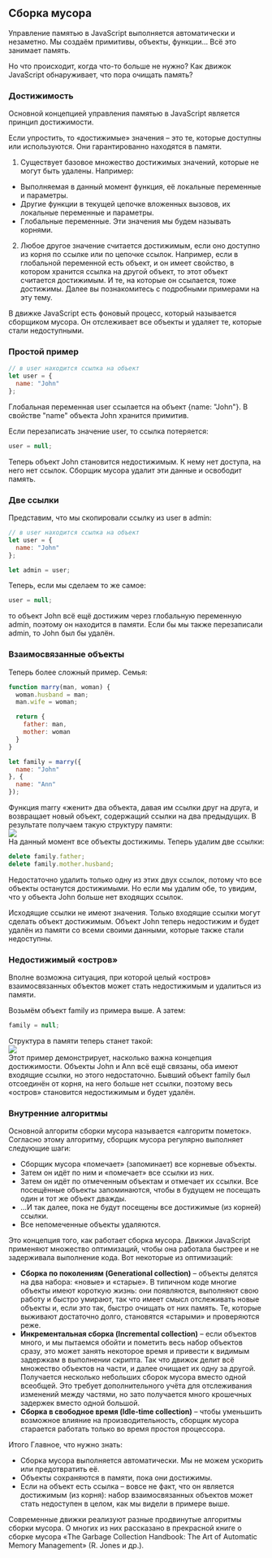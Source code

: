 ## Сборка мусора
Управление памятью в JavaScript выполняется автоматически и незаметно. Мы создаём примитивы, объекты, функции… Всё это занимает память.

Но что происходит, когда что-то больше не нужно? Как движок JavaScript обнаруживает, что пора очищать память?

### Достижимость
Основной концепцией управления памятью в JavaScript является принцип достижимости.

Если упростить, то «достижимые» значения – это те, которые доступны или используются. Они гарантированно находятся в памяти.
1. Существует базовое множество достижимых значений, которые не могут быть удалены.
Например:
* Выполняемая в данный момент функция, её локальные переменные и параметры.
* Другие функции в текущей цепочке вложенных вызовов, их локальные переменные и параметры.
* Глобальные переменные.
Эти значения мы будем называть корнями.
2. Любое другое значение считается достижимым, если оно доступно из корня по ссылке или по цепочке ссылок.
Например, если в глобальной переменной есть объект, и он имеет свойство, в котором хранится ссылка на другой объект, то этот объект считается достижимым. И те, на которые он ссылается, тоже достижимы. Далее вы познакомитесь с подробными примерами на эту тему.

В движке JavaScript есть фоновый процесс, который называется сборщиком мусора. Он отслеживает все объекты и удаляет те, которые стали недоступными.

### Простой пример
```JavaScript
// в user находится ссылка на объект
let user = {
  name: "John"
};
```
Глобальная переменная user ссылается на объект {name: "John"}. В свойстве "name" объекта John хранится примитив.

Если перезаписать значение user, то ссылка потеряется:
```JavaScript
user = null;
```
Теперь объект John становится недостижимым. К нему нет доступа, на него нет ссылок. Сборщик мусора удалит эти данные и освободит память.

### Две ссылки
Представим, что мы скопировали ссылку из user в admin:
```JavaScript
// в user находится ссылка на объект
let user = {
  name: "John"
};

let admin = user;
```
Теперь, если мы сделаем то же самое:
```JavaScript
user = null;
```
то объект John всё ещё достижим через глобальную переменную admin, поэтому он находится в памяти. Если бы мы также перезаписали admin, то John был бы удалён.

### Взаимосвязанные объекты
Теперь более сложный пример. Семья:
```JavaScript
function marry(man, woman) {
  woman.husband = man;
  man.wife = woman;

  return {
    father: man,
    mother: woman
  }
}

let family = marry({
  name: "John"
}, {
  name: "Ann"
});
```
Функция marry «женит» два объекта, давая им ссылки друг на друга, и возвращает новый объект, содержащий ссылки на два предыдущих.
В результате получаем такую структуру памяти:
<br>
<img src="https://learn.javascript.ru/article/garbage-collection/family.svg">
<br>
На данный момент все объекты достижимы.
Теперь удалим две ссылки:
```JavaScript
delete family.father;
delete family.mother.husband;
```
Недостаточно удалить только одну из этих двух ссылок, потому что все объекты останутся достижимыми.
Но если мы удалим обе, то увидим, что у объекта John больше нет входящих ссылок.

Исходящие ссылки не имеют значения. Только входящие ссылки могут сделать объект достижимым. Объект John теперь недостижим и будет удалён из памяти со всеми своими данными, которые также стали недоступны.

### Недостижимый «остров»
Вполне возможна ситуация, при которой целый «остров» взаимосвязанных объектов может стать недостижимым и удалиться из памяти.

Возьмём объект family из примера выше. А затем:
```JavaScript
family = null;
```
Структура в памяти теперь станет такой:
<br>
<img src="https://learn.javascript.ru/article/garbage-collection/family-no-family.svg">
<br>
Этот пример демонстрирует, насколько важна концепция достижимости.
Объекты John и Ann всё ещё связаны, оба имеют входящие ссылки, но этого недостаточно.
Бывший объект family был отсоединён от корня, на него больше нет ссылки, поэтому весь «остров» становится недостижимым и будет удалён.

### Внутренние алгоритмы
Основной алгоритм сборки мусора называется «алгоритм пометок».
Согласно этому алгоритму, сборщик мусора регулярно выполняет следующие шаги:
* Сборщик мусора «помечает» (запоминает) все корневые объекты.
* Затем он идёт по ним и «помечает» все ссылки из них.
* Затем он идёт по отмеченным объектам и отмечает их ссылки. Все посещённые объекты запоминаются, чтобы в будущем не посещать один и тот же объект дважды.
* …И так далее, пока не будут посещены все достижимые (из корней) ссылки.
* Все непомеченные объекты удаляются.

Это концепция того, как работает сборка мусора. Движки JavaScript применяют множество оптимизаций, чтобы она работала быстрее и не задерживала выполнение кода.
Вот некоторые из оптимизаций:
* **Сборка по поколениям (Generational collection)** – объекты делятся на два набора: «новые» и «старые». В типичном коде многие объекты имеют короткую жизнь: они появляются, выполняют свою работу и быстро умирают, так что имеет смысл отслеживать новые объекты и, если это так, быстро очищать от них память. Те, которые выживают достаточно долго, становятся «старыми» и проверяются реже.
* **Инкрементальная сборка (Incremental collection)** – если объектов много, и мы пытаемся обойти и пометить весь набор объектов сразу, это может занять некоторое время и привести к видимым задержкам в выполнении скрипта. Так что движок делит всё множество объектов на части, и далее очищает их одну за другой. Получается несколько небольших сборок мусора вместо одной всеобщей. Это требует дополнительного учёта для отслеживания изменений между частями, но зато получается много крошечных задержек вместо одной большой.
* **Сборка в свободное время (Idle-time collection)** – чтобы уменьшить возможное влияние на производительность, сборщик мусора старается работать только во время простоя процессора.

Итого
Главное, что нужно знать:
* Сборка мусора выполняется автоматически. Мы не можем ускорить или предотвратить её.
* Объекты сохраняются в памяти, пока они достижимы.
* Если на объект есть ссылка – вовсе не факт, что он является достижимым (из корня): набор взаимосвязанных объектов может стать недоступен в целом, как мы видели в примере выше.

Современные движки реализуют разные продвинутые алгоритмы сборки мусора.
О многих из них рассказано в прекрасной книге о сборке мусора «The Garbage Collection Handbook: The Art of Automatic Memory Management» (R. Jones и др.).